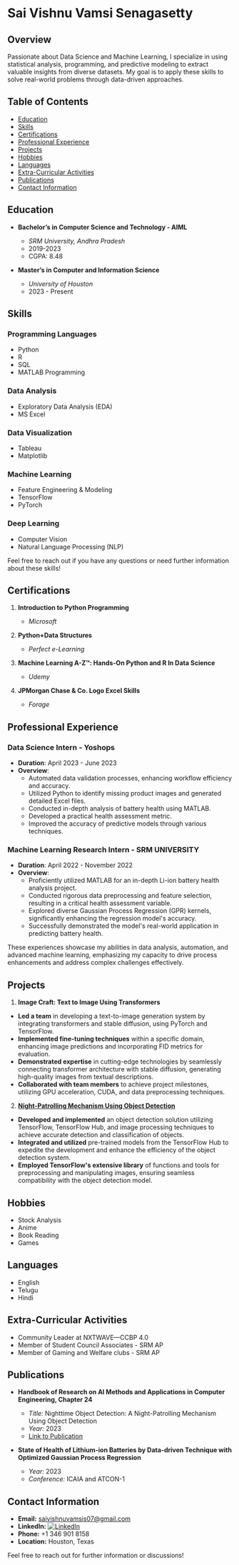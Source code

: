 # Sai Vishnu Vamsi Senagasetty 

## Overview

Passionate about Data Science and Machine Learning, I specialize in using statistical analysis, programming, and predictive modeling to extract valuable insights from diverse datasets. My goal is to apply these skills to solve real-world problems through data-driven approaches.

## Table of Contents

- [Education](#education)
- [Skills](#skills)
- [Certifications](#certifications)
- [Professional Experience](#professional-experience)
- [Projects](#projects)
- [Hobbies](#hobbies)
- [Languages](#languages)
- [Extra-Curricular Activities](#extra-curricular)
- [Publications](#publications)
- [Contact Information](#contact-information)

## Education

- **Bachelor’s in Computer Science and Technology - AIML**
  - *SRM University, Andhra Pradesh*
  - 2019-2023
  - CGPA: 8.48

- **Master’s in Computer and Information Science**
  - *University of Houston*
  - 2023 - Present

## Skills

### Programming Languages
- Python
- R
- SQL
- MATLAB Programming

### Data Analysis
- Exploratory Data Analysis (EDA)
- MS Excel

### Data Visualization
- Tableau
- Matplotlib

### Machine Learning
- Feature Engineering & Modeling
- TensorFlow
- PyTorch

### Deep Learning
- Computer Vision
- Natural Language Processing (NLP)

Feel free to reach out if you have any questions or need further information about these skills!


## Certifications

1. **Introduction to Python Programming**
   - *Microsoft*

2. **Python+Data Structures**
   - *Perfect e-Learning*

3. **Machine Learning A-Z™: Hands-On Python and R In Data Science**
   - *Udemy*

4. **JPMorgan Chase & Co. Logo Excel Skills**
   - *Forage*


## Professional Experience

### Data Science Intern - Yoshops
- **Duration**: April 2023 - June 2023
- **Overview**:
  - Automated data validation processes, enhancing workflow efficiency and accuracy.
  - Utilized Python to identify missing product images and generated detailed Excel files.
  - Conducted in-depth analysis of battery health using MATLAB.
  - Developed a practical health assessment metric.
  - Improved the accuracy of predictive models through various techniques.

### Machine Learning Research Intern - SRM UNIVERSITY
- **Duration**: April 2022 - November 2022
- **Overview**:
  - Proficiently utilized MATLAB for an in-depth Li-ion battery health analysis project.
  - Conducted rigorous data preprocessing and feature selection, resulting in a critical health assessment variable.
  - Explored diverse Gaussian Process Regression (GPR) kernels, significantly enhancing the regression model's accuracy.
  - Successfully demonstrated the model's real-world application in predicting battery health.

These experiences showcase my abilities in data analysis, automation, and advanced machine learning, emphasizing my capacity to drive process enhancements and address complex challenges effectively.


## Projects

1. **Image Craft: Text to Image Using Transformers**
  - **Led a team** in developing a text-to-image generation system by integrating transformers and stable diffusion, using PyTorch and TensorFlow.
  - **Implemented fine-tuning techniques** within a specific domain, enhancing image predictions and incorporating FID metrics for evaluation.
  - **Demonstrated expertise** in cutting-edge technologies by seamlessly connecting transformer architecture with stable diffusion, generating high-quality         images from textual descriptions.
  - **Collaborated with team members** to achieve project milestones, utilizing GPU acceleration, CUDA, and data preprocessing techniques.

2. [**Night-Patrolling Mechanism Using Object Detection**]([url](https://github.com/VishnuVamsi7/Night-Objects---Detection-Using-TensorFlow))
  - **Developed and implemented** an object detection solution utilizing TensorFlow, TensorFlow Hub, and image processing techniques to achieve accurate detection and classification of objects.
  - **Integrated and utilized** pre-trained models from the TensorFlow Hub to expedite the development and enhance the efficiency of the object detection system.
  - **Employed TensorFlow's extensive library** of functions and tools for preprocessing and manipulating images, ensuring seamless compatibility with the object detection model.

## Hobbies

- Stock Analysis
- Anime
- Book Reading
- Games

## Languages

- English
- Telugu
- Hindi

## Extra-Curricular Activities

- Community Leader at NXTWAVE—CCBP 4.0
- Member of Student Council Associates - SRM AP
- Member of Gaming and Welfare clubs - SRM AP

## Publications

- **Handbook of Research on AI Methods and Applications in Computer Engineering, Chapter 24**
  - *Title:* Nighttime Object Detection: A Night-Patrolling Mechanism Using Object Detection
  - *Year:* 2023
  - [Link to Publication](https://www.igi-global.com/book/_/304861)

- **State of Health of Lithium-ion Batteries by Data-driven Technique with Optimized Gaussian Process Regression**
  - *Year:* 2023
  - *Conference:* ICAIA and ATCON-1

## Contact Information

- **Email:** saivishnuvamsis07@gmail.com
- **LinkedIn:** [![LinkedIn](https://img.shields.io/badge/LinkedIn-blue?style=flat-square&logo=linkedin&labelColor=blue)](https://www.linkedin.com/in/vishnu-vamsi-713826210/)
- **Phone:** +1 346 901 8158
- **Location:** Houston, Texas


Feel free to reach out for further information or discussions!
